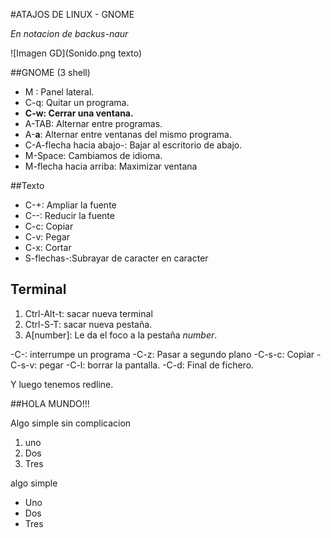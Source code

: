 #ATAJOS DE LINUX - GNOME

_En notacion de backus-naur_

![Imagen GD](Sonido.png texto)

##GNOME (3 shell)

- M : Panel lateral.
- C-q: Quitar un programa.
- __C-w: Cerrar una ventana.__
- A-TAB: Alternar entre programas.
- A-__a__: Alternar entre ventanas del mismo programa.
- C-A-flecha hacia abajo-: Bajar al escritorio de abajo.
- M-Space: Cambiamos de idioma.
- M-flecha hacia arriba: Maximizar ventana


##Texto

- C-+: Ampliar la fuente
- C--: Reducir la fuente
- C-c: Copiar
- C-v: Pegar
- C-x: Cortar
- S-flechas-:Subrayar de caracter en caracter


## Terminal

 1. Ctrl-Alt-t: sacar nueva terminal
 2. Ctrl-S-T: sacar nueva pestaña.
 3. A[number]: Le da el foco a la pestaña _number_.

-C-: interrumpe un programa
-C-z: Pasar a segundo plano
-C-s-c: Copiar
-C-s-v: pegar
-C-l: borrar la pantalla.
-C-d: Final de fichero.

Y luego tenemos redline.


##HOLA MUNDO!!! 

Algo simple sin complicacion

1. uno
2. Dos
3. Tres 

algo simple

- Uno
- Dos
- Tres
